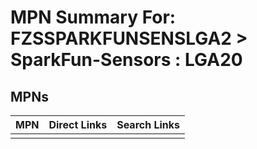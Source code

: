 



# MPN Summary For: FZSSPARKFUNSENSLGA2 > SparkFun-Sensors : LGA20

## MPNs
  

|MPN|Direct Links|Search Links|
| :--- | :--- | :--- |
||||
